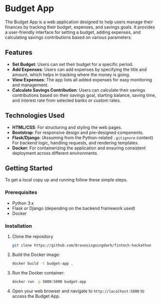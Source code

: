 # Budget App

The Budget App is a web application designed to help users manage their finances by tracking their budget, expenses, and savings goals. It provides a user-friendly interface for setting a budget, adding expenses, and calculating savings contributions based on various parameters.

## Features

- **Set Budget**: Users can set their budget for a specific period.
- **Add Expenses**: Users can add expenses by specifying the title and amount, which helps in tracking where the money is going.
- **View Expenses**: The app lists all added expenses for easy monitoring and management.
- **Calculate Savings Contribution**: Users can calculate their savings contributions based on their savings goal, starting balance, saving time, and interest rate from selected banks or custom rates.

## Technologies Used

- **HTML/CSS**: For structuring and styling the web pages.
- **Bootstrap**: For responsive design and pre-designed components.
- **Flask/Django**: (Assuming from the Python-related `.gitignore` content) For backend logic, handling requests, and rendering templates.
- **Docker**: For containerizing the application and ensuring consistent deployment across different environments.

## Getting Started

To get a local copy up and running follow these simple steps.

### Prerequisites

- Python 3.x
- Flask or Django (depending on the backend framework used)
- Docker

### Installation

1. Clone the repository
    ```sh
    git clone https://github.com/bravosixgoingdark/fintech-hackathon
    ```

2. Build the Docker image:
    ```sh
    docker build -t budget-app .
    ```

3. Run the Docker container:
    ```sh
    docker run -p 5000:5000 budget-app
    ```

4. Open your web browser and navigate to `http://localhost:5000` to access the Budget App.




